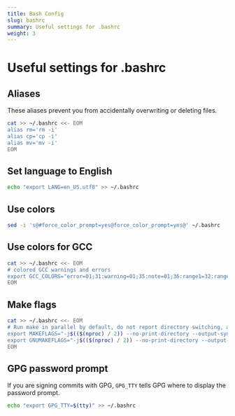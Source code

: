 ```yaml
---
title: Bash Config
slug: bashrc
summary: Useful settings for .bashrc
weight: 3
---
```


# Useful settings for .bashrc

## Aliases

These aliases prevent you from accidentally overwriting or deleting files.

```bash
cat >> ~/.bashrc <<- EOM
alias rm='rm -i'
alias cp='cp -i'
alias mv='mv -i'
EOM
```

## Set language to English

```bash
echo "export LANG=en_US.utf8" >> ~/.bashrc
```

## Use colors

```bash
sed -i 's@#force_color_prompt=yes@force_color_prompt=yes@' ~/.bashrc
```

## Use colors for GCC

```bash
cat >> ~/.bashrc <<- EOM
# colored GCC warnings and errors
export GCC_COLORS="error=01;31:warning=01;35:note=01;36:range1=32:range2=34:locus=01:quote=01:path=01;36:fixit-insert=32:fixit-delete=31:diff-filename=01:diff-hunk=32:diff-delete=31:diff-insert=32:type-diff=01;32"
EOM
```

## Make flags

```bash
cat >> ~/.bashrc <<- EOM
# Run make in parallel by default, do not report directory switching, and synchronise messages
export MAKEFLAGS="-j$(($(nproc) / 2)) --no-print-directory --output-sync=target"
export GNUMAKEFLAGS="-j$(($(nproc) / 2)) --no-print-directory --output-sync=target"
EOM
```

## GPG password prompt

If you are signing commits with GPG, `GPG_TTY` tells GPG where to display the password prompt.

```bash
echo "export GPG_TTY=$(tty)" >> ~/.bashrc
```
